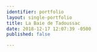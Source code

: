 ```yaml
---
identifier: portfolio
layout: single-portfolio
title: La Baie de Tadoussac
date: 2018-12-17 12:07:39 -0500
published: false

---
```

